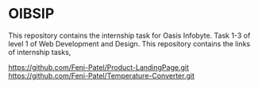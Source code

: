# OIBSIP
This repository contains the internship task for Oasis Infobyte. Task 1-3 of level 1 of Web Development and Design.  This repository contains the links of internship tasks,

https://github.com/Feni-Patel/Product-LandingPage.git
https://github.com/Feni-Patel/Temperature-Converter.git
